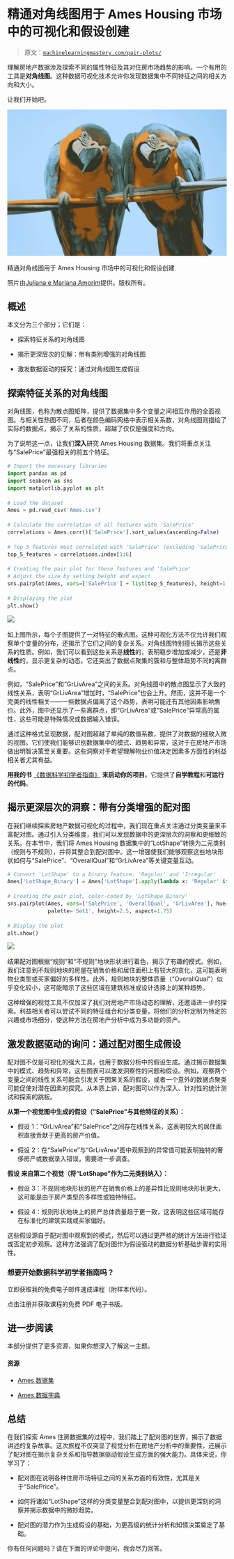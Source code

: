 # 精通对角线图用于 Ames Housing 市场中的可视化和假设创建

> 原文：[`machinelearningmastery.com/pair-plots/`](https://machinelearningmastery.com/pair-plots/)

理解房地产数据涉及探索不同的属性特征及其对住房市场趋势的影响。一个有用的工具是**对角线图**。这种数据可视化技术允许你发现数据集中不同特征之间的相关方向和大小。

让我们开始吧。

![](img/ad196a8d4d76054e57db318b83be93d2.png)

精通对角线图用于 Ames Housing 市场中的可视化和假设创建

照片由[Juliana e Mariana Amorim](https://unsplash.com/photos/two-teal-and-yellow-parrots-on-cable-AmLssHPF58k)提供。版权所有。

## 概述

本文分为三个部分；它们是：

+   探索特征关系的对角线图

+   揭示更深层次的见解：带有类别增强的对角线图

+   激发数据驱动的探究：通过对角线图生成假设

## 探索特征关系的对角线图

对角线图，也称为散点图矩阵，提供了数据集中多个变量之间相互作用的全面视图。与相关性热图不同，后者在颜色编码网格中表示相关系数，对角线图则描绘了实际的数据点，揭示了关系的性质，超越了仅仅是强度和方向。

为了说明这一点，让我们**深入**研究 Ames Housing 数据集。我们将重点关注与“SalePrice”最强相关的前五个特征。

```py
# Import the necessary libraries
import pandas as pd
import seaborn as sns
import matplotlib.pyplot as plt

# Load the dataset
Ames = pd.read_csv('Ames.csv')

# Calculate the correlation of all features with 'SalePrice'
correlations = Ames.corr()['SalePrice'].sort_values(ascending=False)

# Top 5 features most correlated with 'SalePrice' (excluding 'SalePrice' itself)
top_5_features = correlations.index[1:6]

# Creating the pair plot for these features and 'SalePrice'
# Adjust the size by setting height and aspect
sns.pairplot(Ames, vars=['SalePrice'] + list(top_5_features), height=1.35, aspect=1.85)

# Displaying the plot
plt.show()
```

![](https://machinelearningmastery.com/wp-content/uploads/2024/01/Figure_1-1.png)

如上图所示，每个子图提供了一对特征的散点图。这种可视化方法不仅允许我们观察单个变量的分布，还揭示了它们之间的复杂关系。对角线图特别擅长揭示这些关系的性质。例如，我们可以看到这些关系是**线性**的，表明稳步增加或减少，还是**非线性**的，显示更复杂的动态。它还突出了数据点聚集的簇和与整体趋势不同的离群点。

例如，“SalePrice”和“GrLivArea”之间的关系。对角线图中的散点图显示了大致的线性关系，表明“GrLivArea”增加时，“SalePrice”也会上升。然而，这并不是一个完美的线性相关——一些数据点偏离了这个趋势，表明可能还有其他因素影响售价。此外，图中还显示了一些离群点，即“GrLivArea”或“SalePrice”异常高的属性，这些可能是特殊情况或数据输入错误。

通过这种格式呈现数据，配对图超越了单纯的数值系数，提供了对数据的细致入微的视图。它们使我们能够识别数据集中的模式、趋势和异常，这对于在房地产市场做出明智决策至关重要。这些洞察对于希望理解物业价值决定因素多方面性的利益相关者尤其有益。

**用我的书** [《数据科学初学者指南》](https://machinelearning.samcart.com/products/beginners-guide-data-science/) **来启动你的项目**。它提供了**自学教程**和**可运行的代码**。

## **揭示更深层次的洞察：带有分类增强的配对图**

在我们继续探索房地产数据可视化的过程中，我们现在重点关注通过分类变量来丰富配对图。通过引入分类维度，我们可以发现数据中的更深层次的洞察和更细致的关系。在本节中，我们将 Ames Housing 数据集中的“LotShape”转换为二元类别（规则与不规则），并将其整合到配对图中。这一增强使我们能够观察这些地块形状如何与“SalePrice”、“OverallQual”和“GrLivArea”等关键变量互动。

```py
# Convert 'LotShape' to a binary feature: 'Regular' and 'Irregular'
Ames['LotShape_Binary'] = Ames['LotShape'].apply(lambda x: 'Regular' if x == 'Reg' else 'Irregular')

# Creating the pair plot, color-coded by 'LotShape_Binary'
sns.pairplot(Ames, vars=['SalePrice', 'OverallQual', 'GrLivArea'], hue='LotShape_Binary', 
             palette='Set1', height=2.5, aspect=1.75)

# Display the plot
plt.show()
```

![](https://machinelearningmastery.com/wp-content/uploads/2024/01/Figure_2-2.png)

结果配对图根据“规则”和“不规则”地块形状进行着色，揭示了有趣的模式。例如，我们注意到不规则地块的房屋在销售价格和居住面积上有较大的变化，这可能表明物业类型或买家偏好的多样性。此外，规则地块的整体质量（“OverallQual”）似乎变化较小，这可能暗示了这些区域在建筑标准或设计选择上的某种趋势。

这种增强的视觉工具不仅加深了我们对房地产市场动态的理解，还邀请进一步的探索。利益相关者可以尝试不同的特征组合和分类变量，将他们的分析定制为特定的兴趣或市场细分，使这种方法在房地产分析中成为多功能的资产。

## **激发数据驱动的询问：通过配对图生成假设**

配对图不仅是可视化的强大工具，也用于数据分析中的假设生成。通过揭示数据集中的模式、趋势和异常，这些图表可以激发洞察性的问题和假设。例如，观察两个变量之间的线性关系可能会引发关于因果关系的假设，或者一个意外的数据点聚类可能促使对潜在因素的探究。从本质上讲，配对图可以作为深入、针对性的统计测试和探索的跳板。

**从第一个视觉图中生成的假设（“SalePrice”与其他特征的关系）：**

+   假设 1：“GrLivArea”和“SalePrice”之间存在线性关系，这表明较大的居住面积直接贡献于更高的房产价值。

+   假设 2：在“SalePrice”与“GrLivArea”图中观察到的异常值可能表明独特的奢侈房产或数据录入错误，需要进一步调查。

**假设** **来自第二个视觉（将“LotShape”作为二元类别纳入）：**

+   假设 3：不规则地块形状的房产在销售价格上的差异性比规则地块形状更大，这可能是由于房产类型的多样性或独特特征。

+   假设 4：规则形状地块上的房产总体质量趋于更一致，这表明这些区域可能存在标准化的建筑实践或买家偏好。

这些假设源自于配对图中观察到的模式，然后可以通过更严格的统计方法进行验证或否定初步观察。这种方法强调了配对图作为假设驱动的数据分析基础步骤的实用性。

### 想要开始数据科学初学者指南吗？

立即获取我的免费电子邮件速成课程（附样本代码）。

点击注册并获取课程的免费 PDF 电子书版。

## **进一步阅读**

本部分提供了更多资源，如果你想深入了解这一主题。

#### **资源**

+   [Ames 数据集](https://raw.githubusercontent.com/Padre-Media/dataset/main/Ames.csv)

+   [Ames 数据字典](https://github.com/Padre-Media/dataset/blob/main/Ames%20Data%20Dictionary.txt)

## **总结**

在我们探索 Ames 住房数据集的过程中，我们踏上了配对图的世界，揭示了数据讲述的复杂故事。这次旅程不仅突显了视觉分析在房地产分析中的重要性，还展示了配对图在揭示复杂关系和指导数据驱动假设生成方面的强大能力。具体来说，你学习了：

+   配对图在说明各种住房市场特征之间的关系方面的有效性，尤其是关于“SalePrice”。

+   如何将诸如“LotShape”这样的分类变量整合到配对图中，以提供更深刻的洞察并揭示数据中的微妙趋势。

+   配对图的潜力作为生成假设的基础，为更高级的统计分析和知情决策奠定了基础。

你有任何问题吗？请在下面的评论中提问，我会尽力回答。
